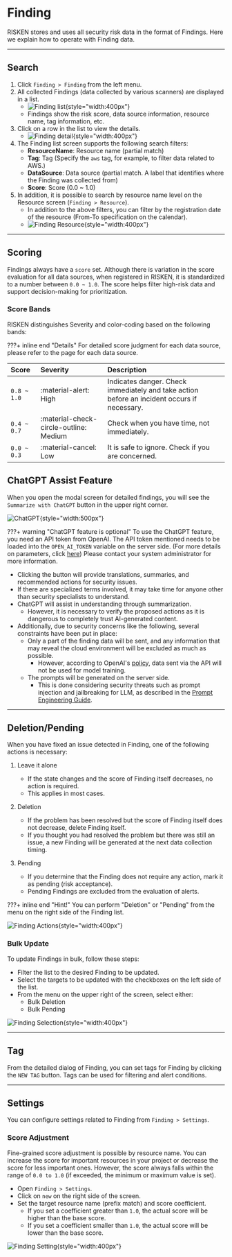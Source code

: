 # Finding
RISKEN stores and uses all security risk data in the format of Findings. Here we explain how to operate with Finding data.

---

## Search

1. Click `Finding > Finding` from the left menu.
2. All collected Findings (data collected by various scanners) are displayed in a list.
    - ![Finding list](/img/risken/finding_list.png){style="width:400px"}
    - Findings show the risk score, data source information, resource name, tag information, etc.
3. Click on a row in the list to view the details.
    - ![Finding detail](/img/risken/finding_detail.png){style="width:400px"}
4. The Finding list screen supports the following search filters:
    - **ResourceName**: Resource name (partial match)
    - **Tag**: Tag (Specify the `aws` tag, for example, to filter data related to AWS.)
    - **DataSource**: Data source (partial match. A label that identifies where the Finding was collected from)
    - **Score**: Score (0.0 ~ 1.0)
5. In addition, it is possible to search by resource name level on the Resource screen (`Finding > Resource`).
    - In addition to the above filters, you can filter by the registration date of the resource (From-To specification on the calendar).
    - ![Finding Resource](/img/risken/finding_resource.png){style="width:400px"}

---

## Scoring

Findings always have a `score` set. Although there is variation in the score evaluation for all data sources, when registered in RISKEN, it is standardized to a number between `0.0 ~ 1.0`. The score helps filter high-risk data and support decision-making for prioritization.

### Score Bands

RISKEN distinguishes Severity and color-coding based on the following bands:

???+ inline end "Details"
    For detailed score judgment for each data source, please refer to the page for each data source.

| Score       | Severity                           | Description                                                            |
| :---------- | :--------------------------------- | :--------------------------------------------------------------------- |
| `0.8 ~ 1.0` | :material-alert:                High | Indicates danger. Check immediately and take action before an incident occurs if necessary. |
| `0.4 ~ 0.7` | :material-check-circle-outline:  Medium | Check when you have time, not immediately. |
| `0.0 ~ 0.3` | :material-cancel:               Low | It is safe to ignore. Check if you are concerned. |

## ChatGPT Assist Feature

When you open the modal screen for detailed findings, you will see the `Summarize with ChatGPT` button in the upper right corner.

![ChatGPT](/img/risken/finding_openai.png){style="width:500px"}

???+ warning "ChatGPT feature is optional"
    To use the ChatGPT feature, you need an API token from OpenAI.
    The API token mentioned needs to be loaded into the `OPEN_AI_TOKEN` variable on the server side. (For more details on parameters, click [here](/admin/param_core/))
    Please contact your system administrator for more information.

- Clicking the button will provide translations, summaries, and recommended actions for security issues.
- If there are specialized terms involved, it may take time for anyone other than security specialists to understand.
- ChatGPT will assist in understanding through summarization.
    - However, it is necessary to verify the proposed actions as it is dangerous to completely trust AI-generated content.
- Additionally, due to security concerns like the following, several constraints have been put in place:
    - Only a part of the finding data will be sent, and any information that may reveal the cloud environment will be excluded as much as possible.
        - However, according to OpenAI's [policy](https://openai.com/policies/api-data-usage-policies), data sent via the API will not be used for model training.
    - The prompts will be generated on the server side.
        - This is done considering security threats such as prompt injection and jailbreaking for LLM, as described in the [Prompt Engineering Guide](https://github.com/dair-ai/Prompt-Engineering-Guide/blob/main/guides/prompts-adversarial.md).

---

## Deletion/Pending

When you have fixed an issue detected in Finding, one of the following actions is necessary:

1. Leave it alone
    - If the state changes and the score of Finding itself decreases, no action is required.
    - This applies in most cases.

2. Deletion
    - If the problem has been resolved but the score of Finding itself does not decrease, delete Finding itself.
    - If you thought you had resolved the problem but there was still an issue, a new Finding will be generated at the next data collection timing.

3. Pending
    - If you determine that the Finding does not require any action, mark it as pending (risk acceptance).
    - Pending Findings are excluded from the evaluation of alerts.

???+ inline end "Hint!"
    You can perform "Deletion" or "Pending" from the menu on the right side of the Finding list.

![Finding Actions](/img/risken/finding_action.png){style="width:400px"}


### Bulk Update

To update Findings in bulk, follow these steps:

- Filter the list to the desired Finding to be updated.
- Select the targets to be updated with the checkboxes on the left side of the list.
- From the menu on the upper right of the screen, select either:
    - Bulk Deletion
    - Bulk Pending

![Finding Selection](/img/risken/finding_selected.png){style="width:400px"}

---

## Tag

From the detailed dialog of Finding, you can set tags for Finding by clicking the `NEW TAG` button. Tags can be used for filtering and alert conditions.

---

## Settings

You can configure settings related to Finding from `Finding > Settings`.

### Score Adjustment

Fine-grained score adjustment is possible by resource name. You can increase the score for important resources in your project or decrease the score for less important ones. However, the score always falls within the range of `0.0 to 1.0` (if exceeded, the minimum or maximum value is set).

- Open `Finding > Settings`.
- Click on `new` on the right side of the screen.
- Set the target resource name (prefix match) and score coefficient.
    - If you set a coefficient greater than `1.0`, the actual score will be higher than the base score.
    - If you set a coefficient smaller than `1.0`, the actual score will be lower than the base score.

![Finding Setting](/img/risken/finding_setting.png){style="width:400px"}
